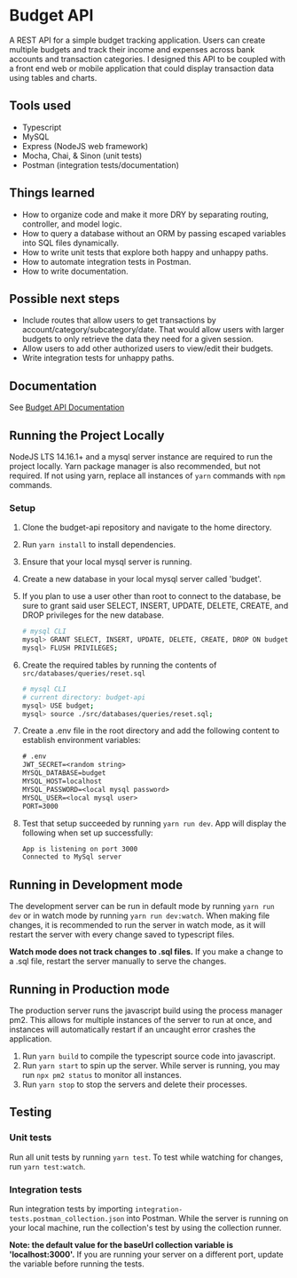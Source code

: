 # Budget API

A REST API for a simple budget tracking application. Users can create multiple budgets and track their income and expenses across bank accounts and transaction categories. I designed this API to be coupled with a front end web or mobile application that could display transaction data using tables and charts.

## Tools used

- Typescript
- MySQL
- Express (NodeJS web framework)
- Mocha, Chai, & Sinon (unit tests)
- Postman (integration tests/documentation)

## Things learned

- How to organize code and make it more DRY by separating routing, controller, and model logic.
- How to query a database without an ORM by passing escaped variables into SQL files dynamically.
- How to write unit tests that explore both happy and unhappy paths.
- How to automate integration tests in Postman.
- How to write documentation.

## Possible next steps

- Include routes that allow users to get transactions by account/category/subcategory/date. That would allow users with larger budgets to only retrieve the data they need for a given session.
- Allow users to add other authorized users to view/edit their budgets.
- Write integration tests for unhappy paths.

## Documentation

See [Budget API Documentation](https://documenter.getpostman.com/view/14663488/TzJuAdH2)

## Running the Project Locally

NodeJS LTS 14.16.1+ and a mysql server instance are required to run the project locally. Yarn package manager is also recommended, but not required. If not using yarn, replace all instances of `yarn` commands with `npm` commands.

### Setup

1. Clone the budget-api repository and navigate to the home directory.
2. Run `yarn install` to install dependencies.
3. Ensure that your local mysql server is running.
4. Create a new database in your local mysql server called 'budget'.
5. If you plan to use a user other than root to connect to the database, be sure to grant said user SELECT, INSERT, UPDATE, DELETE, CREATE, and DROP privileges for the new database.

   ```sh
   # mysql CLI
   mysql> GRANT SELECT, INSERT, UPDATE, DELETE, CREATE, DROP ON budget.* TO '<user>'@'localhost';
   mysql> FLUSH PRIVILEGES;
   ```

6. Create the required tables by running the contents of `src/databases/queries/reset.sql`

   ```sh
   # mysql CLI
   # current directory: budget-api
   mysql> USE budget;
   mysql> source ./src/databases/queries/reset.sql;
   ```

7. Create a .env file in the root directory and add the following content to establish environment variables:

   ```txt
   # .env
   JWT_SECRET=<random string>
   MYSQL_DATABASE=budget
   MYSQL_HOST=localhost
   MYSQL_PASSWORD=<local mysql password>
   MYSQL_USER=<local mysql user>
   PORT=3000
   ```

8. Test that setup succeeded by running `yarn run dev`. App will display the following when set up successfully:

   ```sh
   App is listening on port 3000
   Connected to MySql server
   ```

## Running in Development mode

The development server can be run in default mode by running `yarn run dev` or in watch mode by running `yarn run dev:watch`. When making file changes, it is recommended to run the server in watch mode, as it will restart the server with every change saved to typescript files.

**Watch mode does not track changes to .sql files.** If you make a change to a .sql file, restart the server manually to serve the changes.

## Running in Production mode

The production server runs the javascript build using the process manager pm2. This allows for multiple instances of the server to run at once, and instances will automatically restart if an uncaught error crashes the application.

1. Run `yarn build` to compile the typescript source code into javascript.
2. Run `yarn start` to spin up the server. While server is running, you may run `npx pm2 status` to monitor all instances.
3. Run `yarn stop` to stop the servers and delete their processes.

## Testing

### Unit tests

Run all unit tests by running `yarn test`. To test while watching for changes, run `yarn test:watch`.

### Integration tests

Run integration tests by importing `integration-tests.postman_collection.json` into Postman. While the server is running on your local machine, run the collection's test by using the collection runner.

**Note: the default value for the baseUrl collection variable is 'localhost:3000'.** If you are running your server on a different port, update the variable before running the tests.
